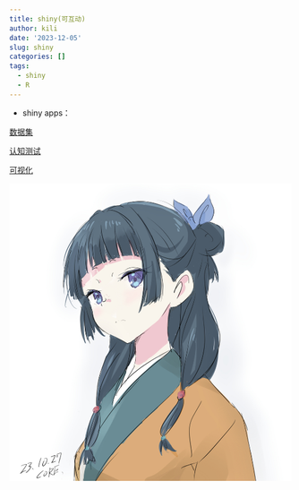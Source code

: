 ```yaml
---
title: shiny(可互动)
author: kili
date: '2023-12-05'
slug: shiny
categories: []
tags:
  - shiny
  - R
---
```


- shiny apps：

[数据集](https://sysukili.shinyapps.io/ADNI/)

[认知测试](https://sysukili.shinyapps.io/cognitiontest/)

[可视化](https://sysukili.shinyapps.io/visual/)


![](images/112874481_p0_master1200.jpg)





